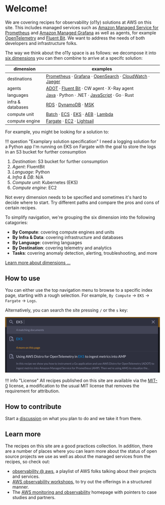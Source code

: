 # Welcome!

We are covering recipes for observability (o11y) solutions at AWS on this site.
This includes managed services such as [Amazon Managed Service for Prometheus][amp]
and [Amazon Managed Grafana][amg] as well as agents, for example [OpenTelemetry][otel]
and [Fluent Bit][fluentbit]. We want to address the needs of both developers and
infrastructure folks.

The way we think about the o11y space is as follows: we decompose it into
[six dimensions][dimensions] you can then combine to arrive at a specifc solution:

| **dimension** | **examples** |
|---------------|--------------|
| destinations  | [Prometheus][amp] &middot; [Grafana][amg] &middot; [OpenSearch][aes] &middot; [CloudWatch][cw] &middot; [Jaeger][jaeger] |
| agents        | [ADOT][adot] &middot; [Fluent Bit][fluentbit] &middot; CW agent &middot; X-Ray agent |
| languages     | [Java][java] &middot; Python &middot; .NET &middot; [JavaScript][nodejs] &middot; Go &middot; Rust |
| infra & databases  |  [RDS][rds] &middot; [DynamoDB][dynamodb] &middot; [MSK][msk] |
| compute unit | [Batch][batch] &middot; [ECS][ecs] &middot; [EKS][eks] &middot; [AEB][beans] &middot; [Lambda][lambda] |
| compute engine | [Fargate][fargate] &middot; [EC2][ec2] &middot; [Lightsail][lightsail] |

For example, you might be looking for a solution to:

!!! question "Examplary solution specification"
    I need a logging solution for a Python app I'm running on EKS on Fargate
    with the goal to store the logs in an S3 bucket for further consumption

1. *Destination*: S3 bucket for further consumption
1. *Agent*: FluentBit
1. *Language*: Python
1. *Infra & DB*: N/A
1. *Compute unit*: Kubernetes (EKS)
1. *Compute engine*: EC2

Not every dimension needs to be specified and sometimes it's hard to decide where
to start. Try different paths and compare the pros and cons of certain recipes.

To simplify navigation, we're grouping the six dimension into the following
catagories:

- **By Compute**: covering compute engines and units
- **By Infra & Data**: covering infrastructure and databases
- **By Language**: covering languages
- **By Destination**: covering telemetry and analytics
- **Tasks**: covering anomaly detection, alerting, troubleshooting, and more

[Learn more about dimensions …](dimensions/)

## How to use

You can either use the top navigation menu to browse to a specific index page,
starting with a rough selection. For example, `By Compute` -> `EKS` ->
`Fargate` -> `Logs`.

Alternatively, you can search the site pressing `/` or the `s` key:

![o11y space](images/search.png)

!!! info "License"
    All recipes published on this site are available via the 
	[MIT-0][mit0] license, a modification to the usual MIT license 
	that removes the requirement for attribution.

## How to contribute

Start a [discussion][discussion] on what you plan to do and we take it from there.

## Learn more

The recipes on this site are a good practices collection. In addition, there 
are a number of places where you can learn more about the status of open source
projects we use as well as about the managed services from the recipes, so 
check out:

- [observability @ aws][o11yataws], a playlist of AWS folks talking about 
  their projects and services.
- [AWS observability workshops](workshops/), to try out the offerings in a
  structured manner.
- The [AWS monitoring and observability][o11yhome] homepage with pointers
  to case studies and partners.

[aes]: aes.md "Amazon Elasticsearch Service"
[adot]: https://aws-otel.github.io/ "AWS Distro for OpenTelemetry"
[amg]: amg.md "Amazon Managed Grafana"
[amp]: amp.md "Amazon Managed Service for Prometheus"
[batch]: https://aws.amazon.com/batch/ "AWS Batch"
[beans]: https://aws.amazon.com/elasticbeanstalk/ "AWS Elastic Beanstalk"
[cw]: cw.md "Amazon CloudWatch"
[dimensions]: dimensions.md
[dynamodb]: dynamodb.md "Amazon DynamoDB"
[ec2]: https://aws.amazon.com/ec2/ "Amazon EC2"
[ecs]: ecs.md "Amazon Elastic Container Service"
[eks]: eks.md "Amazon Elastic Kubernetes Service"
[fargate]: https://aws.amazon.com/fargate/ "AWS Fargate"
[fluentbit]: https://fluentbit.io/ "Fluent Bit"
[jaeger]: https://www.jaegertracing.io/ "Jaeger"
[kafka]: https://kafka.apache.org/ "Apache Kafka"
[lambda]: lambda.md "AWS Lambda"
[lightsail]: https://aws.amazon.com/lightsail/ "Amazon Lightsail"
[otel]: https://opentelemetry.io/ "OpenTelemetry"
[java]: java.md
[nodejs]: nodejs.md
[rds]: rds.md "Amazon Relational Database Service"
[msk]: msk.md "Amazon Managed Streaming for Apache Kafka"
[mit0]: https://github.com/aws/mit-0 "MIT-0"
[discussion]: https://github.com/aws-observability/aws-o11y-recipes/discussions "Discussions"
[o11yataws]: https://www.youtube.com/playlist?list=PLaiiCkpc1U7Wy7XwkpfgyOhIf_06IK3U_ "Observability @ AWS YouTube playlist"
[o11yhome]: https://aws.amazon.com/products/management-and-governance/use-cases/monitoring-and-observability/ "AWS Observability home"
